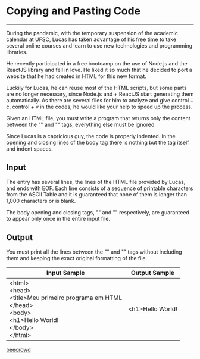 # Copying and Pasting Code

---

During the pandemic, with the temporary suspension of the academic calendar at UFSC, Lucas has taken advantage of his free time to take several online courses and learn to use new technologies and programming libraries.

He recently participated in a free bootcamp on the use of Node.js and the ReactJS library and fell in love. He liked it so much that he decided to port a website that he had created in HTML for this new format.

Luckily for Lucas, he can reuse most of the HTML scripts, but some parts are no longer necessary, since Node.js and + ReactJS start generating them automatically. As there are several files for him to analyze and give control + c, control + v in the codes, he would like your help to speed up the process.

Given an HTML file, you must write a program that returns only the content between the "<body>" and "</body>" tags, everything else must be ignored.

Since Lucas is a capricious guy, the code is properly indented. In the opening and closing lines of the body tag there is nothing but the tag itself and indent spaces.

## Input

The entry has several lines, the lines of the HTML file provided by Lucas, and ends with EOF. Each line consists of a sequence of printable characters from the ASCII Table and it is guaranteed that none of them is longer than 1,000 characters or is blank.

The body opening and closing tags, "<body>" and "</body>" respectively, are guaranteed to appear only once in the entire input file.

## Output

You must print all the lines between the "<body>" and "</body>" tags without including them and keeping the exact original formatting of the file.

| Input Sample                                                                                                                                 | Output Sample          |
| -------------------------------------------------------------------------------------------------------------------------------------------- | ---------------------- |
| \<html><br>\<head><br>\<title>Meu primeiro programa em HTML</title><br>\</head><br>\<body><br>\<h1>Hello World!</h1><br>\</body><br>\</html> | \<h1>Hello World!</h1> |

[beecrowd](https://www.beecrowd.com.br/judge/en/problems/view/3140)
